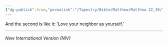 ```yaml
---
{"dg-publish":true,"permalink":"/Tapestry/Bible/Matthew/Matthew 22_39/","title":"Matthew 22:39","hide":true,"tags":["bible-verse","bible-verse"],"dgHomeLink":true,"dgShowLocalGraph":true,"dgEnableSearch":true}
---
```


And the second is like it: ‘Love your neighbor as yourself.’

---
*New International Version (NIV)*